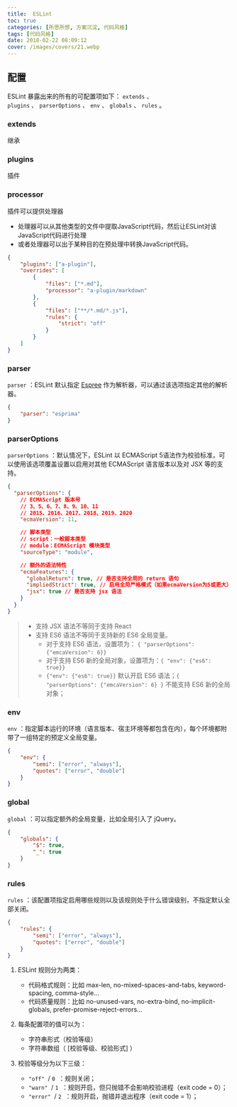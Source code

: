 ```yaml
---
title:  ESLint
toc: true
categories: [所思所想, 方案沉淀, 代码风格]
tags: [代码风格]
date: 2018-02-22 08:09:12
cover: /images/covers/21.webp
---
```


## 配置

ESLint 暴露出来的所有的可配置项如下： `extends` 、 `plugins` 、 `parserOptions` 、 `env` 、 `globals` 、 `rules` 。

### extends

继承

### plugins

插件

### processor

插件可以提供处理器

- 处理器可以从其他类型的文件中提取JavaScript代码，然后让ESLint对该JavaScript代码进行处理
- 或者处理器可以出于某种目的在预处理中转换JavaScript代码。

```json
{
    "plugins": ["a-plugin"],
    "overrides": [
        {
            "files": ["*.md"],
            "processor": "a-plugin/markdown"
        },
        {
            "files": ["**/*.md/*.js"],
            "rules": {
                "strict": "off"
            }
        }
    ]
}
```

### parser

`parser` ：ESLint 默认指定 [Espree](https://github.com/eslint/espree) 作为解析器，可以通过该选项指定其他的解析器。

```json
{
	"parser": "esprima"
}
```

### parserOptions

`parserOptions` ：默认情况下，ESLint 以 ECMAScript 5语法作为校验标准，可以使用该选项覆盖设置以启用对其他 ECMAScript 语言版本以及对 JSX 等的支持。

```json
{
  "parserOptions": {
    // ECMAScript 版本号
    // 3、5、6、7、8、9、10、11
    // 2015、2016、2017、2018、2019、2020
    "ecmaVersion": 11,

    // 脚本类型
    // script：一般脚本类型
    // module：ECMAScript 模块类型
    "sourceType": "module",

    // 额外的语法特性
    "ecmaFeatures": {
      "globalReturn": true, // 是否支持全局的 return 语句
      "impliedStrict": true, // 启用全局严格模式（如果ecmaVersion为5或更大）
      "jsx": true // 是否支持 jsx 语法
    }
  }
}
```

> - 支持 JSX 语法不等同于支持 React
> - 支持 ES6 语法不等同于支持新的 ES6 全局变量。
>    - 对于支持 ES6 语法，设置项为： `{ "parserOptions": {"emcaVersion": 6}}`     
>    - 对于支持 ES6 新的全局对象，设置项为：`{ "env": {"es6": true}}`
>    - `{"env": {"es6": true}}` 默认开启 ES6 语法；`{ "parserOptions": {"emcaVersion": 6} }` 不能支持 ES6 新的全局对象；


### env

`env` ：指定脚本运行的环境（语言版本、宿主环境等都包含在内），每个环境都附带了一组特定的预定义全局变量。

```json
{
    "env": {
        "semi": ["error", "always"],
        "quotes": ["error", "double"]
    }
}
```

### global

`global` ：可以指定额外的全局变量，比如全局引入了 jQuery。

```json
{
    "globals": {
        "$": true,
        "_": true
    }
}
```

### rules

`rules` ：该配置项指定启用哪些规则以及该规则处于什么错误级别，不指定默认全部关闭。

```json
{
    "rules": {
        "semi": ["error", "always"],
        "quotes": ["error", "double"]
    }
}
```

1. ESLint 规则分为两类：
   - 代码格式规则：比如 max-len, no-mixed-spaces-and-tabs, keyword-spacing, comma-style...
   - 代码质量规则：比如 no-unused-vars, no-extra-bind, no-implicit-globals, prefer-promise-reject-errors...

2. 每条配置项的值可以为：
   - 字符串形式（校验等级）
   - 字符串数组（ [校验等级、校验形式] ）

3. 校验等级分为以下三级：
   - `"off"`  / `0`  ：规则关闭；
   - `"warn"`  / `1`  ：规则开启，但只抛错不会影响校验进程（exit code = 0）；
   - `"error"`  / `2`  ：规则开启，抛错并退出程序（exit code = 1）；


